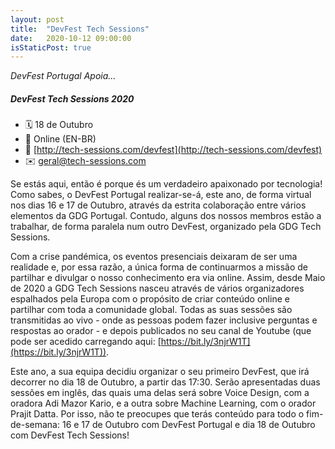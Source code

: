 ```yaml
---
layout: post
title:  "DevFest Tech Sessions"
date:   2020-10-12 09:00:00
isStaticPost: true
---
```


*DevFest Portugal Apoia...*

##### DevFest Tech Sessions 2020

- 🗓 18 de Outubro
- 📍 Online (EN-BR)
- 🔗 [http://tech-sessions.com/devfest](http://tech-sessions.com/devfest)
- ✉️ geral@tech-sessions.com

Se estás aqui, então é porque és um verdadeiro apaixonado por tecnologia! Como sabes, o DevFest Portugal realizar-se-á, este ano, de forma virtual nos dias 16 e 17 de Outubro, através da estrita colaboração entre vários elementos da GDG Portugal. Contudo, alguns dos nossos membros estão a trabalhar, de forma paralela num outro DevFest, organizado pela GDG Tech Sessions.

Com a crise pandémica, os eventos presenciais deixaram de ser uma realidade e, por essa razão, a única forma de continuarmos a missão de partilhar e divulgar o nosso conhecimento era via online. Assim, desde Maio de 2020 a GDG Tech Sessions nasceu através de vários organizadores espalhados pela Europa com o propósito de criar conteúdo online e partilhar com toda a comunidade global. Todas as suas sessões são transmitidas ao vivo - onde as pessoas podem fazer inclusive perguntas e respostas ao orador - e depois publicados no seu canal de Youtube (que pode ser acedido carregando aqui: [https://bit.ly/3njrW1T](https://bit.ly/3njrW1T)). 

Este ano, a sua equipa decidiu organizar o seu primeiro DevFest, que irá decorrer no dia 18 de Outubro, a partir das 17:30. Serão apresentadas duas sessões em inglês, das quais uma delas será sobre Voice Design, com a oradora Adi Mazor Kario, e a outra sobre Machine Learning, com o orador Prajit Datta. Por isso, não te preocupes que terás conteúdo para todo o fim-de-semana: 16 e 17 de Outubro com DevFest Portugal e dia 18 de Outubro com DevFest Tech Sessions!